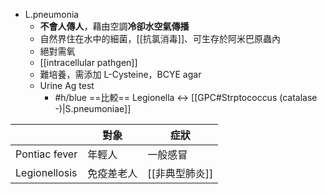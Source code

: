 - L.pneumonia
	- **不會人傳人**，藉由空調**冷卻水空氣傳播**
	- 自然界住在水中的細菌，[[抗氯消毒]]、可生存於阿米巴原蟲內
	- 絕對需氧
	- [[intracellular pathgen]]
	- 難培養，需添加 L-Cysteine，BCYE agar
	- Urine Ag test
		- #h/blue ==比較== Legionella <-> [[GPC#Strptococcus (catalase -)|S.pneumoniae]]
	
|               | 對象       | 症狀       |
|---------------|------------|------------|
| Pontiac fever | 年輕人     | 一般感冒   |
| Legionellosis | 免疫差老人 | [[非典型肺炎]] |